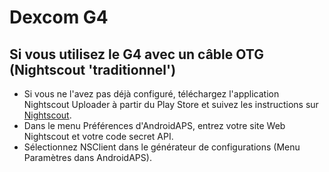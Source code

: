 # Dexcom G4

## Si vous utilisez le G4 avec un câble OTG (Nightscout 'traditionnel')

- Si vous ne l'avez pas déjà configuré, téléchargez l'application Nightscout Uploader à partir du Play Store et suivez les instructions sur [Nightscout](https://nightscout.github.io/).
- Dans le menu Préférences d'AndroidAPS, entrez votre site Web Nightscout et votre code secret API.
- Sélectionnez NSClient dans le générateur de configurations (Menu Paramètres dans AndroidAPS).
